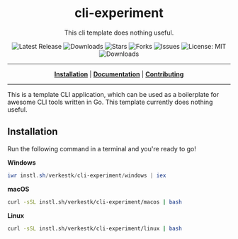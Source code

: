 <h1 align="center">cli-experiment</h1>
<p align="center">This cli template does nothing useful.</p>

<p align="center">

<a style="text-decoration: none" href="https://github.com/verkestk/cli-experiment/releases">
<img src="https://img.shields.io/github/v/release/verkestk/cli-experiment?style=flat-square" alt="Latest Release">
</a>

<a style="text-decoration: none" href="https://github.com/verkestk/cli-experiment/releases">
<img src="https://img.shields.io/github/downloads/verkestk/cli-experiment/total.svg?style=flat-square" alt="Downloads">
</a>

<a style="text-decoration: none" href="https://github.com/verkestk/cli-experiment/stargazers">
<img src="https://img.shields.io/github/stars/verkestk/cli-experiment.svg?style=flat-square" alt="Stars">
</a>

<a style="text-decoration: none" href="https://github.com/verkestk/cli-experiment/fork">
<img src="https://img.shields.io/github/forks/verkestk/cli-experiment.svg?style=flat-square" alt="Forks">
</a>

<a style="text-decoration: none" href="https://github.com/verkestk/cli-experiment/issues">
<img src="https://img.shields.io/github/issues/verkestk/cli-experiment.svg?style=flat-square" alt="Issues">
</a>

<a style="text-decoration: none" href="https://opensource.org/licenses/MIT">
<img src="https://img.shields.io/badge/License-MIT-yellow.svg?style=flat-square" alt="License: MIT">
</a>

<br/>

<a style="text-decoration: none" href="https://github.com/verkestk/cli-experiment/releases">
<img src="https://img.shields.io/badge/platform-windows%20%7C%20macos%20%7C%20linux-informational?style=for-the-badge" alt="Downloads">
</a>

<br/>

</p>

----

<p align="center">
<strong><a href="https://verkestk.github.io/cli-experiment/#/installation">Installation</a></strong>
|
<strong><a href="https://verkestk.github.io/cli-experiment/#/docs">Documentation</a></strong>
|
<strong><a href="https://verkestk.github.io/cli-experiment/#/CONTRIBUTING">Contributing</a></strong>
</p>

----

This is a template CLI application, which can be used as a boilerplate for awesome CLI tools written in Go.
This template currently does nothing useful.

## Installation

Run the following command in a terminal and you're ready to go!

**Windows**
```powershell
iwr instl.sh/verkestk/cli-experiment/windows | iex
```

**macOS**
```bash
curl -sSL instl.sh/verkestk/cli-experiment/macos | bash
```

**Linux**
```bash
curl -sSL instl.sh/verkestk/cli-experiment/linux | bash
```
